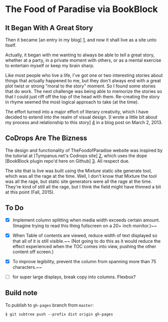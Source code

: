 # The Food of Paradise via BookBlock

## It Began With A Great Story

Then it became [an entry in my blog] [1], and now it shall live as a site unto itself.

Actually, it began with me wanting to always be able to *tell* a great story, whether at a party, in a private moment with others, or as a mental exercise to entertain myself or keep my brain sharp.

Like most people who live a life, I've got one or two interesting stories about things that actually happened to me, but they don't always end with a great plot twist or strong "moral to the story" moment. So I found some stories that do work. The next challenge was being able to memorize the stories so that I could just riff off the top of the head with them. Re-creating the story in rhyme seemed the most logical approach to take (at the time).

The effort turned into a major effort of literary creativity, which I have decided to extend into the realm of visual design. [I wrote a little bit about my process and relationship to this story] [4] in a blog post on March 2, 2013.

## CoDrops Are The Bizness
The design and functionality of TheFoodofParadise website was inspired by the tutorial at [Tympanus.net's Codrops site] [2], which uses the dope [BookBlock plugin repo'd here on Github] [3]. All respect due.

The site that is live was built using the Mixture static site generate tool, which was all the rage at the time. Well, I don't know that Mixture the tool was all the rage, but static site generators were all the rage at the time. They're kind of still all the rage, but I think the field might have thinned a bit at this point (Fall, 2015).

[1]: http://qaidjacobs.com/the-food-of-paradise/
[2]: http://tympanus.net/codrops/2012/12/11/fullscreen-pageflip-layout/
[3]: https://github.com/codrops/BookBlock
[4]: http://qaidjacobs.com/retelling-an-ancient-tale-with-jquery/

## To Do
- [x]  Implement column splitting when media width exceeds certain amount. (Imagine trying to read this thing fullscreen on a 20+ inch monitor.)~~

- [x]  When Table of contents are viewed, reduce width of text displayed so that all of it is still visible.~~ (Not going to do this as it would reduce the effect experienced when the TOC comes into view, pushing the other content off screen.)

- [x]  To improve legibility, prevent the column from spanning more than 75 characters.~~

- [ ] for super large displays, break copy into columns. Flexbox?

## Build note
To publish to `gh-pages` branch from `master`:

`$ git subtree push --prefix dist origin gh-pages`
